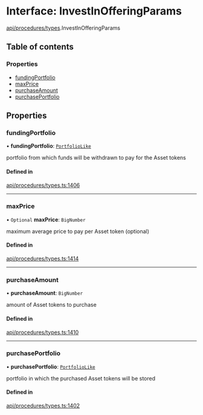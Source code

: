 # Interface: InvestInOfferingParams

[api/procedures/types](../wiki/api.procedures.types).InvestInOfferingParams

## Table of contents

### Properties

- [fundingPortfolio](../wiki/api.procedures.types.InvestInOfferingParams#fundingportfolio)
- [maxPrice](../wiki/api.procedures.types.InvestInOfferingParams#maxprice)
- [purchaseAmount](../wiki/api.procedures.types.InvestInOfferingParams#purchaseamount)
- [purchasePortfolio](../wiki/api.procedures.types.InvestInOfferingParams#purchaseportfolio)

## Properties

### fundingPortfolio

• **fundingPortfolio**: [`PortfolioLike`](../wiki/api.entities.types#portfoliolike)

portfolio from which funds will be withdrawn to pay for the Asset tokens

#### Defined in

[api/procedures/types.ts:1406](https://github.com/PolymeshAssociation/polymesh-sdk/blob/fe2e6dd1/src/api/procedures/types.ts#L1406)

___

### maxPrice

• `Optional` **maxPrice**: `BigNumber`

maximum average price to pay per Asset token (optional)

#### Defined in

[api/procedures/types.ts:1414](https://github.com/PolymeshAssociation/polymesh-sdk/blob/fe2e6dd1/src/api/procedures/types.ts#L1414)

___

### purchaseAmount

• **purchaseAmount**: `BigNumber`

amount of Asset tokens to purchase

#### Defined in

[api/procedures/types.ts:1410](https://github.com/PolymeshAssociation/polymesh-sdk/blob/fe2e6dd1/src/api/procedures/types.ts#L1410)

___

### purchasePortfolio

• **purchasePortfolio**: [`PortfolioLike`](../wiki/api.entities.types#portfoliolike)

portfolio in which the purchased Asset tokens will be stored

#### Defined in

[api/procedures/types.ts:1402](https://github.com/PolymeshAssociation/polymesh-sdk/blob/fe2e6dd1/src/api/procedures/types.ts#L1402)
